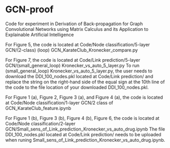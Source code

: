 # GCN-proof
Code for experiment in Derivation of Back-propagation for Graph Convolutional Networks using Matrix Calculus and its Application to Explainable Artificial Intelligence

For Figure 5, the code is located at Code/Node classification/5-layer GCN/(2-class) (loop) GCN_KarateClub_Kronecker_compare.py

For Figure 7, the code is located at Code/Link prediction/5-layer GCN/(small_general_loop) Kronecker_vs_auto_5_layer.py
To run (small_general_loop) Kronecker_vs_auto_5_layer.py, the user needs to download the DDI_100_nodes.pkl located at Code/Link prediction/ and replace the string on the right-hand side of the equal sign at the 10th line of the code to the file location of your downloaded DDI_100_nodes.pkl.


For Figure 1 (a), Figure 2, Figure 3 (a), and Figure 4 (a), the code is located at Code/Node classification/1-layer GCN/2 class of GCN_KarateClub_feature.ipynb

For Figure 1 (b), Figure 3 (b), Figure 4 (b), Figure 6, the code is located at Code/Node classification/2-layer GCN/Small_sens_of_Link_prediction_Kronecker_vs_auto_drug.ipynb
The file DDI_100_nodes.pkl located at Code/Link prediction/ needs to be uploaded when runing Small_sens_of_Link_prediction_Kronecker_vs_auto_drug.ipynb.
